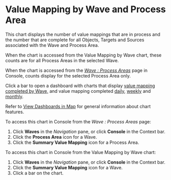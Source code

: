 # Value Mapping by Wave and Process Area

This chart displays the number of value mappings that are in process and
the number that are complete for all Objects, Targets and Sources
associated with the Wave and Process Area.

When the chart is accessed from the Value Mapping by Wave chart, these
counts are for all Process Areas in the selected Wave.

When the chart is accessed from the
<span style="font-style: italic;">[Wave : Process
Areas](../../Console/Page_Desc/Wave_Process_Areas.htm)</span> page in
Console, counts display for the selected Process Area only.

Click a bar to open a dashboard with charts that display [value mapping
completed by Wave,](Value_Mapping_Completed_By_Wave.htm) and value
mapping completed
[daily](Value_Mapping_Daily_by_Wave_and_Process_Area.htm),
[weekly](Value_Mapping_Weekly_by_Wave_and_Process_Area.htm) and
[monthly](Value_Mapping_Monthly_by_Wave_and_Process_Area.htm).

Refer to [View Dashboards in Map](View_Dashboards_in_Map.htm) for
general information about chart features.

To access this chart in Console from the
<span style="font-style: italic;">Wave : Process Areas</span> page:

1.  Click <span style="font-weight: bold;">Waves</span> in the
    <span style="font-style: italic;">Navigation</span> pane, or click
    <span style="font-weight: bold;">Console</span> in the Context bar.
2.  Click the <span style="font-weight: bold;">Process Area</span> icon
    for a Wave.
3.  Click the <span style="font-weight: bold;">Summary Value
    Mapping</span> icon for a Process Area.

To access this chart in Console from the Value Mapping by Wave chart:

1.  Click <span style="font-weight: bold;">Waves</span> in the
    <span style="font-style: italic;">Navigation</span> pane, or click
    <span style="font-weight: bold;">Console</span> in the Context bar.
2.  Click the <span style="font-weight: bold;">Summary Value
    Mapping</span> icon for a Wave.
3.  Click a bar on the chart.
